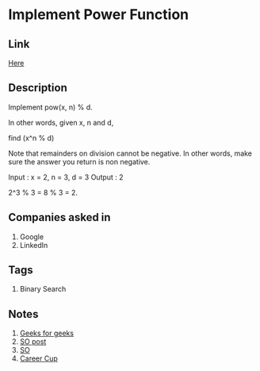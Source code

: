 # Implement Power Function

## Link

[Here](https://www.interviewbit.com/problems/implement-power-function/)

## Description

Implement pow(x, n) % d.

In other words, given x, n and d,

find (x^n % d)

Note that remainders on division cannot be negative.
In other words, make sure the answer you return is non negative.

Input : x = 2, n = 3, d = 3
Output : 2

2^3 % 3 = 8 % 3 = 2.

## Companies asked in

1. Google
1. LinkedIn

## Tags

1. Binary Search

## Notes

1. [Geeks for geeks](http://www.geeksforgeeks.org/write-a-c-program-to-calculate-powxn/)
1. [SO post](https://stackoverflow.com/questions/101439/the-most-efficient-way-to-implement-an-integer-based-power-function-powint-int)
1. [SO](https://stackoverflow.com/questions/2177781/how-to-calculate-modulus-of-large-numbers)
1. [Career Cup](https://www.careercup.com/question?id=22767685)
